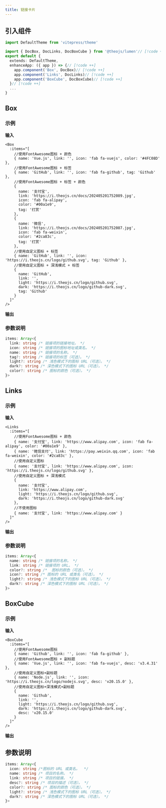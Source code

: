 ```yaml
---
title: 链接卡片
---
```


## 引入组件

```ts
import DefaultTheme from 'vitepress/theme'

import { DocBox, DocLinks, DocBoxCube } from '@theojs/lumen'// [!code ++]
export default {
  extends: DefaultTheme,
  enhanceApp: ({ app }) => {// [!code ++]
    app.component('Box', DocBox)// [!code ++]
    app.component('Links', DocLinks)// [!code ++]
    app.component('BoxCube', DocBoxCube)// [!code ++]
  }// [!code ++]
  ...
}

```

## Box

### 示例

**输入**

```vue
<Box
  :items="[
    //使用FontAwesome图标 + 颜色
    { name: 'Vue.js', link: '', icon: 'fab fa-vuejs', color: '#4FC08D' },
    //使用FontAwesome图标 + 标签
    { name: 'GitHub', link: '', icon: 'fab fa-github', tag: 'Github' },
    //使用FontAwesome图标 + 标签 + 颜色
    {
      name: '支付宝',
      link: 'https://i.theojs.cn/docs/202405201752089.jpg',
      icon: 'fab fa-alipay',
      color: '#00a1e9',
      tag: '打赏'
    },
    {
      name: '微信',
      link: 'https://i.theojs.cn/docs/202405201752087.jpg',
      icon: 'fab fa-weixin',
      color: '#2ca83c',
      tag: '打赏'
    },
    //使用自定义图标 + 标签
    { name: 'GitHub', link: '', icon: 'https://i.theojs.cn/logo/github.svg', tag: 'Github' },
    //使用自定义图标 + 深浅模式 + 标签
    {
      name: 'GitHub',
      link: '',
      light: 'https://i.theojs.cn/logo/github.svg',
      dark: 'https://i.theojs.cn/logo/github-dark.svg',
      tag: 'Github'
    }
  ]"
/>
```

**输出**
<Box
  :items="[
    //使用FontAwesome图标 + 颜色
    { name: 'Vue.js', link: '', icon: 'fab fa-vuejs', color: '#4FC08D' },
    //使用FontAwesome图标 + 标签
    { name: 'GitHub', link: '', icon: 'fab fa-github', tag: 'Github' },
    //使用FontAwesome图标 + 标签 + 颜色
    {
      name: '支付宝',
      link: 'https://i.theojs.cn/docs/202405201752089.jpg',
      icon: 'fab fa-alipay',
      color: '#00a1e9',
      tag: '打赏'
    },
    {
      name: '微信',
      link: 'https://i.theojs.cn/docs/202405201752087.jpg',
      icon: 'fab fa-weixin',
      color: '#2ca83c',
      tag: '打赏'
    },
    //使用自定义图标 + 标签
    {
      name: 'GitHub',
      link: '',
      icon: 'https://i.theojs.cn/logo/github.svg',
      tag: 'Github'
    },
    //使用自定义图标 + 深浅模式 + 标签
    {
      name: 'GitHub',
      link: '',
      light: 'https://i.theojs.cn/logo/github.svg',
      dark: 'https://i.theojs.cn/logo/github-dark.svg',
      tag: 'Github'
    }
  ]"
/>

### 参数说明

```ts
items: Array<{
  link: string /* 链接项的链接地址。 */
  icon: string /* 链接项的图标地址或类名。 */
  name: string /* 链接项的名称。 */
  tag?: string /* 链接项的标签（可选）。 */
  light?: string /* 浅色模式下的图标 URL（可选）。 */
  dark?: string /* 深色模式下的图标 URL（可选）。 */
  color?: string /* 图标的颜色（可选）。 */
}>
```

## Links

### 示例

**输入**

```vue
<Links
  :items="[
    //使用FontAwesome图标 + 颜色
    { name: '支付宝', link: 'https://www.alipay.com', icon: 'fab fa-alipay', color: '#00a1e9' },
    { name: '微信支付', link: 'https://pay.weixin.qq.com', icon: 'fab fa-weixin', color: '#2ca83c' },
    //使用自定义图标
    { name: '支付宝', link: 'https://www.alipay.com', icon: 'https://i.theojs.cn/logo/github.svg' },
    //使用自定义图标 + 深浅模式
    {
      name: '支付宝',
      link: 'https://www.alipay.com',
      light: 'https://i.theojs.cn/logo/github.svg',
      dark: 'https://i.theojs.cn/logo/github-dark.svg'
    },
    //不使用图标
    { name: '支付宝', link: 'https://www.alipay.com' }
  ]"
/>
```

**输出**
<Links
  :items="[
    {
      name: '支付宝',
      link: '',
      icon: 'fab fa-alipay',
      color: '#00a1e9'
    },
    {
      name: '微信支付',
      link: 'https://pay.weixin.qq.com',
      icon: 'fab fa-weixin',
      color: '#2ca83c'
    },
    {
      name: '支付宝',
      link: '',
      icon: 'https://i.theojs.cn/logo/github.svg'
    },
    {
      name: '支付宝',
      link: 'https://www.alipay.com',
      light: 'https://i.theojs.cn/logo/github.svg',
      dark: 'https://i.theojs.cn/logo/github-dark.svg'
    },
    { name: '支付宝', link: 'https://www.alipay.com' }
  ]"
/>

### 参数说明

```ts
items: Array<{
  name: string /* 链接项的名称。 */
  link: string /* 链接项的 URL。 */
  color?: string /*  图标的颜色（可选）。 */
  icon?: string /* 图标的 URL 或类名（可选）。 */
  light?: string /* 浅色模式下的图标 URL（可选）。 */
  dark?: string /* 深色模式下的图标 URL（可选）。 */
}>
```

## BoxCube

### 示例

**输入**

```vue
<BoxCube
  :items="[
    //使用FontAwesome图标
    { name: 'Github', link: '', icon: 'fab fa-github' },
    //使用FontAwesome图标 + 副标题
    { name: 'Vue.js', link: '', icon: 'fab fa-vuejs', desc: 'v3.4.31' },
    //使用自定义图标+副标题
    { name: 'Node.js', link: '', icon: 'https://i.theojs.cn/logo/nodejs.svg', desc: 'v20.15.0' },
    //使用自定义图标+深浅模式+副标题
    {
      name: 'Github',
      link: '',
      light: 'https://i.theojs.cn/logo/github.svg',
      dark: 'https://i.theojs.cn/logo/github-dark.svg',
      desc: 'v20.15.0'
    }
  ]"
/>
```

**输出**
<BoxCube
  :items="[
    //使用FontAwesome图标
    { name: 'Github', link: '', icon: 'fab fa-github' },
    //使用FontAwesome图标 + 副标题
    { name: 'Vue.js', link: '', icon: 'fab fa-vuejs', desc: 'v3.4.31' },
    //使用自定义图标+副标题
    {
      name: 'Node.js',
      link: '',
      icon: 'https://i.theojs.cn/logo/nodejs.svg',
      desc: 'v20.15.0'
    },
    //使用自定义图标+深浅模式+副标题
    {
      name: 'Github',
      link: '',
      light: 'https://i.theojs.cn/logo/github.svg',
      dark: 'https://i.theojs.cn/logo/github-dark.svg',
      desc: 'v20.15.0'
    }
  ]"
/>

## 参数说明

```ts
items: Array<{
  icon: string /*图标的 URL 或类名。  */
  name: string /* 项目的名称。 */
  link: string /* 项目的链接。 */
  desc?: string /* 项目的描述（可选）。 */
  color?: string /* 图标的颜色（可选）。 */
  light?: string /* 浅色模式下的图标 URL（可选）。 */
  dark?: string /* 深色模式下的图标 URL（可选）。 */
}>
```

